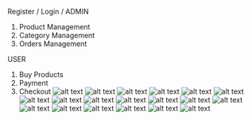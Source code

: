 Register / Login /
ADMIN

1. Product Management
2. Category Management
3. Orders Management

USER

1. Buy Products
2. Payment
3. Checkout
   ![alt text](https://github.com/simantp/ecommerce-next/blob/main/client/public/screenshot/10.png)
   ![alt text](https://github.com/simantp/ecommerce-next/blob/main/client/public/screenshot/11.png)
   ![alt text](https://github.com/simantp/ecommerce-next/blob/main/client/public/screenshot/12.png)
   ![alt text](https://github.com/simantp/ecommerce-next/blob/main/client/public/screenshot/13.png)
   ![alt text](https://github.com/simantp/ecommerce-next/blob/main/client/public/screenshot/14.png)
   ![alt text](https://github.com/simantp/ecommerce-next/blob/main/client/public/screenshot/15.png)
   ![alt text](https://github.com/simantp/ecommerce-next/blob/main/client/public/screenshot/16.png)
   ![alt text](https://github.com/simantp/ecommerce-next/blob/main/client/public/screenshot/17.png)
   ![alt text](https://github.com/simantp/ecommerce-next/blob/main/client/public/screenshot/18.png)
   ![alt text](https://github.com/simantp/ecommerce-next/blob/main/client/public/screenshot/19.png)
   ![alt text](https://github.com/simantp/ecommerce-next/blob/main/client/public/screenshot/20.png)
   ![alt text](https://github.com/simantp/ecommerce-next/blob/main/client/public/screenshot/21.png)
   ![alt text](https://github.com/simantp/ecommerce-next/blob/main/client/public/screenshot/22.png)
   ![alt text](https://github.com/simantp/ecommerce-next/blob/main/client/public/screenshot/0.png)
   ![alt text](https://github.com/simantp/ecommerce-next/blob/main/client/public/screenshot/2.png)
   ![alt text](https://github.com/simantp/ecommerce-next/blob/main/client/public/screenshot/3.png)
   ![alt text](https://github.com/simantp/ecommerce-next/blob/main/client/public/screenshot/4.png)
   ![alt text](https://github.com/simantp/ecommerce-next/blob/main/client/public/screenshot/8.png)
   ![alt text](https://github.com/simantp/ecommerce-next/blob/main/client/public/screenshot/9.png)
